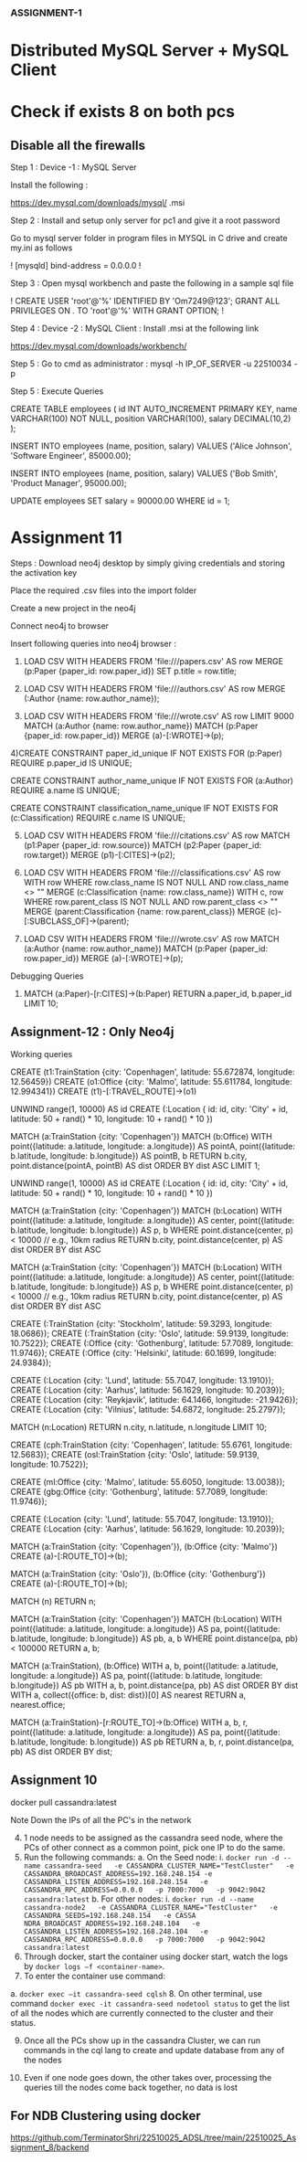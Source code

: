 ### ASSIGNMENT-1

# Distributed MySQL Server + MySQL Client 
# Check if exists 8 on both pcs

## Disable all the firewalls

Step 1 : 
Device -1 : MySQL Server

Install the following : 

https://dev.mysql.com/downloads/mysql/ .msi

Step 2 : 
Install and setup only server for pc1 and give it a root password

Go to mysql server folder in program files in MYSQL in C drive and create my.ini as follows 

!
[mysqld]
bind-address = 0.0.0.0
!

Step 3 : 
Open mysql workbench and paste the following in a sample sql file

!
CREATE USER 'root'@'%' IDENTIFIED BY 'Om7249@123';
GRANT ALL PRIVILEGES ON *.* TO 'root'@'%' WITH GRANT OPTION;
!

Step 4 : 
Device -2 : MySQL Client :
Install .msi at the following link 

https://dev.mysql.com/downloads/workbench/

Step 5 : 
Go to cmd as administrator : 
mysql -h IP_OF_SERVER -u 22510034 -p


Step 5 : Execute Queries

CREATE TABLE employees (
    id INT AUTO_INCREMENT PRIMARY KEY,
    name VARCHAR(100) NOT NULL,
    position VARCHAR(100),
    salary DECIMAL(10,2)
);


INSERT INTO employees (name, position, salary)
VALUES ('Alice Johnson', 'Software Engineer', 85000.00);

INSERT INTO employees (name, position, salary)
VALUES ('Bob Smith', 'Product Manager', 95000.00);



UPDATE employees
SET salary = 90000.00
WHERE id = 1;














# Assignment 11
Steps : 
Download neo4j desktop by simply giving credentials and storing the activation key

Place the required .csv files into the import folder

Create a new project in the neo4j 

Connect neo4j to browser


Insert following queries into neo4j browser : 

1) LOAD CSV WITH HEADERS FROM 'file:///papers.csv' AS row
MERGE (p:Paper {paper_id: row.paper_id})
SET p.title = row.title;


2) LOAD CSV WITH HEADERS FROM 'file:///authors.csv' AS row
MERGE (:Author {name: row.author_name});


3) LOAD CSV WITH HEADERS FROM 'file:///wrote.csv' AS row LIMIT 9000
MATCH (a:Author {name: row.author_name})
MATCH (p:Paper {paper_id: row.paper_id})
MERGE (a)-[:WROTE]->(p);


4)CREATE CONSTRAINT paper_id_unique IF NOT EXISTS
FOR (p:Paper) REQUIRE p.paper_id IS UNIQUE;

CREATE CONSTRAINT author_name_unique IF NOT EXISTS
FOR (a:Author) REQUIRE a.name IS UNIQUE;

CREATE CONSTRAINT classification_name_unique IF NOT EXISTS
FOR (c:Classification) REQUIRE c.name IS UNIQUE;


5) LOAD CSV WITH HEADERS FROM 'file:///citations.csv' AS row
MATCH (p1:Paper {paper_id: row.source})
MATCH (p2:Paper {paper_id: row.target})
MERGE (p1)-[:CITES]->(p2);



6) LOAD CSV WITH HEADERS FROM 'file:///classifications.csv' AS row
WITH row
WHERE row.class_name IS NOT NULL AND row.class_name <> ""
MERGE (c:Classification {name: row.class_name})
WITH c, row
WHERE row.parent_class IS NOT NULL AND row.parent_class <> ""
MERGE (parent:Classification {name: row.parent_class})
MERGE (c)-[:SUBCLASS_OF]->(parent);


7) LOAD CSV WITH HEADERS FROM 'file:///wrote.csv' AS row
MATCH (a:Author {name: row.author_name})
MATCH (p:Paper {paper_id: row.paper_id})
MERGE (a)-[:WROTE]->(p);


Debugging Queries

1) MATCH (a:Paper)-[r:CITES]->(b:Paper)
RETURN a.paper_id, b.paper_id
LIMIT 10;
 

## Assignment-12 : Only Neo4j

Working queries

CREATE (t1:TrainStation {city: 'Copenhagen', latitude: 55.672874, longitude: 12.56459})
CREATE (o1:Office {city: 'Malmo', latitude: 55.611784, longitude: 12.994341})
CREATE (t1)-[:TRAVEL_ROUTE]->(o1)


UNWIND range(1, 10000) AS id
CREATE (:Location {
  id: id,
  city: 'City' + id,
  latitude: 50 + rand() * 10,
  longitude: 10 + rand() * 10
})




MATCH (a:TrainStation {city: 'Copenhagen'})
MATCH (b:Office)
WITH point({latitude: a.latitude, longitude: a.longitude}) AS pointA,
     point({latitude: b.latitude, longitude: b.longitude}) AS pointB, b
RETURN b.city, point.distance(pointA, pointB) AS dist
ORDER BY dist ASC
LIMIT 1;



UNWIND range(1, 10000) AS id
CREATE (:Location {
  id: id,
  city: 'City' + id,
  latitude: 50 + rand() * 10,
  longitude: 10 + rand() * 10
})


MATCH (a:TrainStation {city: 'Copenhagen'})
MATCH (b:Location)
WITH point({latitude: a.latitude, longitude: a.longitude}) AS center,
     point({latitude: b.latitude, longitude: b.longitude}) AS p, b
WHERE point.distance(center, p) < 10000  // e.g., 10km radius
RETURN b.city, point.distance(center, p) AS dist
ORDER BY dist ASC



MATCH (a:TrainStation {city: 'Copenhagen'})
MATCH (b:Location)
WITH point({latitude: a.latitude, longitude: a.longitude}) AS center,
     point({latitude: b.latitude, longitude: b.longitude}) AS p, b
WHERE point.distance(center, p) < 10000  // e.g., 10km radius
RETURN b.city, point.distance(center, p) AS dist
ORDER BY dist ASC






CREATE (:TrainStation {city: 'Stockholm', latitude: 59.3293, longitude: 18.0686});
CREATE (:TrainStation {city: 'Oslo', latitude: 59.9139, longitude: 10.7522});
CREATE (:Office {city: 'Gothenburg', latitude: 57.7089, longitude: 11.9746});
CREATE (:Office {city: 'Helsinki', latitude: 60.1699, longitude: 24.9384});





CREATE (:Location {city: 'Lund', latitude: 55.7047, longitude: 13.1910});
CREATE (:Location {city: 'Aarhus', latitude: 56.1629, longitude: 10.2039});
CREATE (:Location {city: 'Reykjavik', latitude: 64.1466, longitude: -21.9426});
CREATE (:Location {city: 'Vilnius', latitude: 54.6872, longitude: 25.2797});



MATCH (n:Location) RETURN n.city, n.latitude, n.longitude LIMIT 10;


CREATE (cph:TrainStation {city: 'Copenhagen', latitude: 55.6761, longitude: 12.5683});
CREATE (osl:TrainStation {city: 'Oslo', latitude: 59.9139, longitude: 10.7522});




CREATE (ml:Office {city: 'Malmo', latitude: 55.6050, longitude: 13.0038});
CREATE (gbg:Office {city: 'Gothenburg', latitude: 57.7089, longitude: 11.9746});



CREATE (:Location {city: 'Lund', latitude: 55.7047, longitude: 13.1910});
CREATE (:Location {city: 'Aarhus', latitude: 56.1629, longitude: 10.2039});




MATCH (a:TrainStation {city: 'Copenhagen'}), (b:Office {city: 'Malmo'})
CREATE (a)-[:ROUTE_TO]->(b);

MATCH (a:TrainStation {city: 'Oslo'}), (b:Office {city: 'Gothenburg'})
CREATE (a)-[:ROUTE_TO]->(b);



MATCH (n) RETURN n;




MATCH (a:TrainStation {city: 'Copenhagen'})
MATCH (b:Location)
WITH point({latitude: a.latitude, longitude: a.longitude}) AS pa,
     point({latitude: b.latitude, longitude: b.longitude}) AS pb, a, b
WHERE point.distance(pa, pb) < 100000
RETURN a, b;




MATCH (a:TrainStation), (b:Office)
WITH a, b, point({latitude: a.latitude, longitude: a.longitude}) AS pa,
             point({latitude: b.latitude, longitude: b.longitude}) AS pb
WITH a, b, point.distance(pa, pb) AS dist
ORDER BY dist
WITH a, collect({office: b, dist: dist})[0] AS nearest
RETURN a, nearest.office;



MATCH (a:TrainStation)-[r:ROUTE_TO]->(b:Office)
WITH a, b, r,
     point({latitude: a.latitude, longitude: a.longitude}) AS pa,
     point({latitude: b.latitude, longitude: b.longitude}) AS pb
RETURN a, b, r, point.distance(pa, pb) AS dist
ORDER BY dist;







## Assignment 10


docker pull cassandra:latest

Note Down the IPs of all the PC's in the network

4.	1 node needs to be assigned as the cassandra seed node, where the PCs of other connect as a common point, pick one IP to do the same.
5.	Run the following commands:
a.	On the Seed node:
i.	`docker run -d --name cassandra-seed   -e CASSANDRA_CLUSTER_NAME="TestCluster"   -e CASSANDRA_BROADCAST_ADDRESS=192.168.248.154
   -e CASSANDRA_LISTEN_ADDRESS=192.168.248.154   -e CASSANDRA_RPC_ADDRESS=0.0.0.0   -p 7000:7000   -p 9042:9042   cassandra:latest`
b.	For other nodes:
i.	`docker run -d --name cassandra-node2   -e CASSANDRA_CLUSTER_NAME="TestCluster"   -e CASSANDRA_SEEDS=192.168.248.154   -e CASSA
NDRA_BROADCAST_ADDRESS=192.168.248.104   -e CASSANDRA_LISTEN_ADDRESS=192.168.248.104   -e CASSANDRA_RPC_ADDRESS=0.0.0.0   -p 7000:7000   -p 9042:9042   cassandra:latest`
6.	Through docker, start the container using docker start, watch the logs by `docker logs –f <container-name>`. 
7.	To enter the container use command:


a.	`docker exec –it cassandra-seed cqlsh`
8.	On other terminal, use command `docker exec -it cassandra-seed nodetool status` to get the list of all the nodes which are currently connected to the cluster and their status.


9.	Once all the PCs show up in the cassandra Cluster, we can run commands in the cql lang to create and update database from any of the nodes

10.	Even if one node goes down, the other takes over, processing the queries till the nodes come back together, no data is lost



## For NDB Clustering using docker 

https://github.com/TerminatorShri/22510025_ADSL/tree/main/22510025_Assignment_8/backend